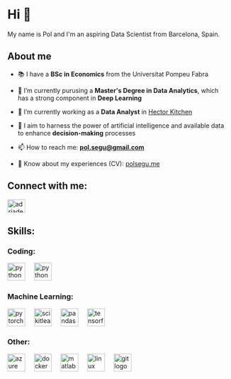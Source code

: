 <h1 align="left">Hi 👋</h1>

<p align="left">My name is Pol and I'm an aspiring Data Scientist from Barcelona, Spain.</p>

<h2 align="left">About me</h2>

- 📚 I have a **BSc in Economics** from the Universitat Pompeu Fabra

- 🌱 I’m currently purusing a  **Master's Degree in Data Analytics**, which has a strong component in **Deep Learning**

- 🔭 I’m currently working as a **Data Analyst** in [Hector Kitchen](https://www.hectorkitchen.com/)

- 🎯 I aim to harness the power of artificial intelligence and available data to enhance **decision-making** processes

- 📫 How to reach me: **pol.segu@gmail.com**

- 📄 Know about my experiences (CV): [polsegu.me](https://polsegu.me/)

<h2 align="left">Connect with me:</h2>
<p align="left">
<a href="https://linkedin.com/in/polsegu" target="blank"><img align="center" src="https://raw.githubusercontent.com/rahuldkjain/github-profile-readme-generator/master/src/images/icons/Social/linked-in-alt.svg" alt="adriadejuan" height="30" width="40" /></a>
</p>

<h2 align="left">Skills:</h2>

<h3 align="left">Coding:</h3>
<div align="left">
  <img src="https://cdn.jsdelivr.net/gh/devicons/devicon/icons/python/python-original.svg" height="40" alt="python logo"  />
  <img width="12" />
  <img src="https://cdn.jsdelivr.net/gh/devicons/devicon/icons/postgresql/postgresql-original.svg" height="40" alt="python logo"  />
  <img width="12" />
</div>

<h3 align="left">Machine Learning:</h3>
<div align="left">
  <img src="https://cdn.jsdelivr.net/gh/devicons/devicon/icons/pytorch/pytorch-original.svg" height="40" alt="pytorch logo"  />
  <img width="12" />
  <img src="https://cdn.jsdelivr.net/gh/devicons/devicon/icons/scikitlearn/scikitlearn-original.svg" height="40" alt="scikitlearn logo"  />
  <img width="12" />
  <img src="https://cdn.jsdelivr.net/gh/devicons/devicon/icons/pandas/pandas-original.svg" height="40" alt="pandas logo"  />
  <img width="12" />
  <img src="https://cdn.jsdelivr.net/gh/devicons/devicon/icons/tensorflow/tensorflow-original.svg" height="40" alt="tensorflow logo"  />
</div>

<h3 align="left">Other:</h3>
<div align="left">
  <img src="https://cdn.jsdelivr.net/gh/devicons/devicon/icons/azure/azure-original.svg" height="40" alt="azure logo"  />
  <img width="12" />
  <img src="https://cdn.jsdelivr.net/gh/devicons/devicon/icons/docker/docker-original.svg" height="40" alt="docker logo"  />
  <img width="12" />
  <img src="https://cdn.jsdelivr.net/gh/devicons/devicon/icons/matlab/matlab-original.svg" height="40" alt="matlab logo"  />
  <img width="12" />
  <img src="https://cdn.jsdelivr.net/gh/devicons/devicon/icons/linux/linux-original.svg" height="40" alt="linux logo"  />
  <img width="12" />
  <img src="https://cdn.jsdelivr.net/gh/devicons/devicon/icons/git/git-original.svg" height="40" alt="git logo"  />
</div>
  
</div>

<h2 align="left"> </h2>
